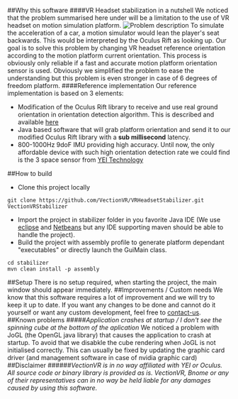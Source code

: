 ##Why this software
####VR Headset stabilization in a nutshell
We noticed that the problem summarised here under will be a limitation to the use of VR headset on motion simulation platform.
![Problem description](http://www.vectionvr.com/img/explanation.jpg)
To simulate the acceleration of a car, a motion simulator would lean the player's seat backwards. This would be interpreted by the Oculus Rift as looking up. 
Our goal is to solve this problem by changing VR headset reference orientation according to the motion platform current orientation. This process is obviously only reliable if a fast and accurate motion platform orientation sensor is used.
Obviously we simplified the problem to ease the understanding but this problem is even stronger in case of 6 degrees of freedom platform.
####Reference implementation
Our reference implementation is based on 3 elements:
- Modification of the Oculus Rift library to receive and use real ground orientation in orientation detection algorithm. This is described and available [here](https://github.com/VectionVR/OculusRiftPatch)
- Java based software that will grab platform orientation and send it to our modified Oculus Rift library with a **sub millisecond** latency. 
- 800-1000Hz 9doF IMU providing high accuracy. Until now, the only affordable device with such high orientation detection rate we could find is the 3 space sensor from [YEI Technology](http://www.yeitechnology.com/productdisplay/3-space-micro-usb) 

##How to build 
- Clone this project locally
```
git clone https://github.com/VectionVR/VRHeadsetStabilizer.git VectionVRStabilizer
```
- Import the project in stabilizer folder in you favorite Java IDE (We use [eclipse](http://www.eclipse.org) and [Netbeans](https://netbeans.org/downloads/) but any IDE supporting maven should be able to handle the project).
- Build the project with assembly profile to generate platform dependant "executables" or directly launch the GuiMain class. 
```
cd stabilizer
mvn clean install -p assembly
```

##Setup
There is no setup required, when starting the project, the main window should appear immediately.
##Improvements / Custom needs
We know that this software requires a lot of improvement and we will try to keep it up to date. If you want any changes to be done and cannot do it yourself or want any custom development, feel free to [contact-us](mailto:contact@vectionvr.com).
##Known problems
#####*Application crashes at startup / I don't see the spinning cube at the bottom of the aplication*
We noticed a problem with JoGL (the OpenGL java library) that causes the application to crash at startup. To avoid that we disabkle the cube rendering when JoGL is not initialised correctly. This can usually be fixed by updating the graphic card driver (and management software in case of nvidia graphic card)
##Disclaimer
######*VectionVR is in no way affiliated with YEI or Oculus. All source code or binary library is provided as is. VectionVR, Bnome or any of their representatives can in no way be held liable for any damages caused by using this software.*